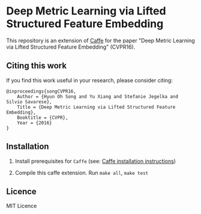 # Deep Metric Learning via Lifted Structured Feature Embedding
This repository is an extension of [Caffe](https://github.com/bvlc/caffe) for the paper "Deep Metric Learning via Lifted Structured Feature Embedding" (CVPR16).

## Citing this work
If you find this work useful in your research, please consider citing:

    @inproceedings{songCVPR16,
        Author = {Hyun Oh Song and Yu Xiang and Stefanie Jegelka and Silvio Savarese},
        Title = {Deep Metric Learning via Lifted Structured Feature Embedding},
        Booktitle = {CVPR},
        Year = {2016}
    }

## Installation
1. Install prerequisites for `Caffe` (see: [Caffe installation instructions](http://caffe.berkeleyvision.org/installation.html))

2. Compile this caffe extension. 
Run `make all`,  `make test`

## Licence
MIT Licence
